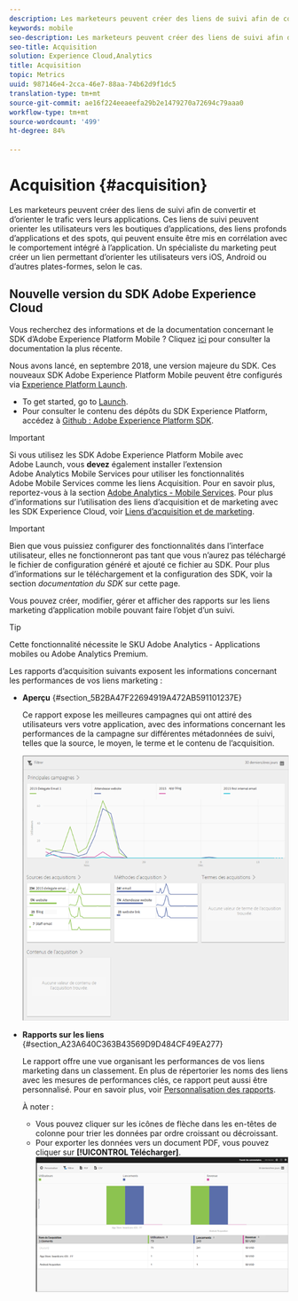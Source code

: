 ```yaml
---
description: Les marketeurs peuvent créer des liens de suivi afin de convertir et d’orienter le trafic vers leurs applications. Ces liens de suivi peuvent orienter les utilisateurs vers les boutiques d’applications, des liens profonds d’applications et des spots, qui peuvent ensuite être mis en corrélation avec le comportement intégré à l’application. Un spécialiste du marketing peut créer un lien permettant d’orienter les utilisateurs vers iOS, Android ou d’autres plates-formes, selon le cas.
keywords: mobile
seo-description: Les marketeurs peuvent créer des liens de suivi afin de convertir et d’orienter le trafic vers leurs applications. Ces liens de suivi peuvent orienter les utilisateurs vers les boutiques d’applications, des liens profonds d’applications et des spots, qui peuvent ensuite être mis en corrélation avec le comportement intégré à l’application. Un spécialiste du marketing peut créer un lien permettant d’orienter les utilisateurs vers iOS, Android ou d’autres plates-formes, selon le cas.
seo-title: Acquisition
solution: Experience Cloud,Analytics
title: Acquisition
topic: Metrics
uuid: 987146e4-2cca-46e7-88aa-74b62d9f1dc5
translation-type: tm+mt
source-git-commit: ae16f224eeaeefa29b2e1479270a72694c79aaa0
workflow-type: tm+mt
source-wordcount: '499'
ht-degree: 84%

---
```



# Acquisition {#acquisition}

Les marketeurs peuvent créer des liens de suivi afin de convertir et d’orienter le trafic vers leurs applications. Ces liens de suivi peuvent orienter les utilisateurs vers les boutiques d’applications, des liens profonds d’applications et des spots, qui peuvent ensuite être mis en corrélation avec le comportement intégré à l’application. Un spécialiste du marketing peut créer un lien permettant d’orienter les utilisateurs vers iOS, Android ou d’autres plates-formes, selon le cas.

## Nouvelle version du SDK Adobe Experience Cloud

Vous recherchez des informations et de la documentation concernant le SDK d’Adobe Experience Platform Mobile ? Cliquez [ici](https://aep-sdks.gitbook.io/docs/) pour consulter la documentation la plus récente.

Nous avons lancé, en septembre 2018, une version majeure du SDK. Ces nouveaux SDK Adobe Experience Platform Mobile peuvent être configurés via [Experience Platform Launch](https://www.adobe.com/fr/experience-platform/launch.html).

* To get started, go to [Launch](https://launch.adobe.com/).
* Pour consulter le contenu des dépôts du SDK Experience Platform, accédez à [Github : Adobe Experience Platform SDK](https://github.com/Adobe-Marketing-Cloud/acp-sdks).

>[!IMPORTANT]
>
> Si vous utilisez les SDK Adobe Experience Platform Mobile avec Adobe Launch, vous **devez** également installer l’extension Adobe Analytics Mobile Services pour utiliser les fonctionnalités Adobe Mobile Services comme les liens Acquisition. Pour en savoir plus, reportez-vous à la section [Adobe Analytics - Mobile Services](https://aep-sdks.gitbook.io/docs/using-mobile-extensions/adobe-analytics-mobile-services). Pour plus d’informations sur l’utilisation des liens d’acquisition et de marketing avec les SDK Experience Cloud, voir [Liens d’acquisition et de marketing](https://aep-sdks.gitbook.io/docs/using-mobile-extensions/adobe-analytics-mobile-services#acquisition-and-marketing-links).

>[!IMPORTANT]
>
>Bien que vous puissiez configurer des fonctionnalités dans l’interface utilisateur, elles ne fonctionneront pas tant que vous n’aurez pas téléchargé le fichier de configuration généré et ajouté ce fichier au SDK. Pour plus d’informations sur le téléchargement et la configuration des SDK, voir la section *documentation du SDK* sur cette page.

Vous pouvez créer, modifier, gérer et afficher des rapports sur les liens marketing d’application mobile pouvant faire l’objet d’un suivi.

>[!TIP]
>
>Cette fonctionnalité nécessite le SKU Adobe Analytics - Applications mobiles ou Adobe Analytics Premium.

Les rapports d’acquisition suivants exposent les informations concernant les performances de vos liens marketing :

* **Aperçu** {#section_5B2BA47F22694919A472AB591101237E}

   Ce rapport expose les meilleures campagnes qui ont attiré des utilisateurs vers votre application, avec des informations concernant les performances de la campagne sur différentes métadonnées de suivi, telles que la source, le moyen, le terme et le contenu de l’acquisition.

   ![](assets/acquisition_overview.png)

* **Rapports sur les liens** {#section_A23A640C363B43569D9D484CF49EA277}

   Le rapport offre une vue organisant les performances de vos liens marketing dans un classement. En plus de répertorier les noms des liens avec les mesures de performances clés, ce rapport peut aussi être personnalisé. Pour en savoir plus, voir [Personnalisation des rapports](/help/using/usage/reports-customize/t-reports-customize.md).

   À noter :

   * Vous pouvez cliquer sur les icônes de flèche dans les en-têtes de colonne pour trier les données par ordre croissant ou décroissant.
   * Pour exporter les données vers un document PDF, vous pouvez cliquer sur **[!UICONTROL Télécharger]**.
   ![](assets/acquisition_name.png)
